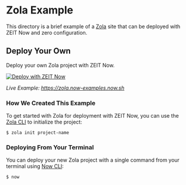 # Zola Example

This directory is a brief example of a [Zola](https://www.getzola.org/) site that can be deployed with ZEIT Now and zero configuration.

## Deploy Your Own

Deploy your own Zola project with ZEIT Now.

[![Deploy with ZEIT Now](https://zeit.co/button)](https://zeit.co/new/project?template=https://github.com/zeit/now-examples/tree/master/zola)

_Live Example: https://zola.now-examples.now.sh_

### How We Created This Example

To get started with Zola for deployment with ZEIT Now, you can use the [Zola CLI](https://www.getzola.org/documentation/getting-started/cli-usage/) to initialize the project:

```shell
$ zola init project-name
```

### Deploying From Your Terminal

You can deploy your new Zola project with a single command from your terminal using [Now CLI](https://zeit.co/download):

```shell
$ now
```
